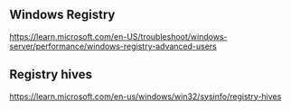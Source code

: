 
## Windows Registry
https://learn.microsoft.com/en-US/troubleshoot/windows-server/performance/windows-registry-advanced-users

## Registry hives
https://learn.microsoft.com/en-us/windows/win32/sysinfo/registry-hives

